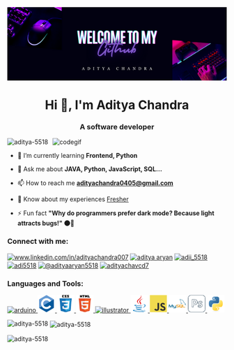 
<img align="center" alt="codegif" width="1000" src="https://github.com/Aditya-5518/Aditya-5518/blob/main/World.png">
<h1 align="center">Hi 👋, I'm Aditya Chandra</h1>
<h3 align="center">A software developer</h3>
<img align="right" alt="codegif" width="400" src="https://user-images.githubusercontent.com/75851313/151668395-5591532b-28da-46a6-9476-7c9694bcb60e.gif">
<p align="left"> <img src="https://komarev.com/ghpvc/?username=aditya-5518&label=Profile%20views&color=0e75b6&style=flat" alt="aditya-5518" /> </p>

- 🌱 I’m currently learning **Frontend, Python**

- 💬 Ask me about **JAVA, Python, JavaScript, SQL...**

- 📫 How to reach me **adityachandra0405@gmail.com**

- 📄 Know about my experiences [Fresher](Fresher)

- ⚡ Fun fact **"Why do programmers prefer dark mode? Because light attracts bugs!" 🌑🐞**

<h3 align="left">Connect with me:</h3>
<p align="left">
<a href="https://linkedin.com/in/www.linkedin.com/in/adityachandra007" target="blank"><img align="center" src="https://raw.githubusercontent.com/rahuldkjain/github-profile-readme-generator/master/src/images/icons/Social/linked-in-alt.svg" alt="www.linkedin.com/in/adityachandra007" height="30" width="40" /></a>
<a href="https://fb.com/aditya aryan" target="blank"><img align="center" src="https://raw.githubusercontent.com/rahuldkjain/github-profile-readme-generator/master/src/images/icons/Social/facebook.svg" alt="aditya aryan" height="30" width="40" /></a>
<a href="https://instagram.com/adii_5518" target="blank"><img align="center" src="https://raw.githubusercontent.com/rahuldkjain/github-profile-readme-generator/master/src/images/icons/Social/instagram.svg" alt="adii_5518" height="30" width="40" /></a>
<a href="https://www.codechef.com/users/adi5518" target="blank"><img align="center" src="https://cdn.jsdelivr.net/npm/simple-icons@3.1.0/icons/codechef.svg" alt="adi5518" height="30" width="40" /></a>
<a href="https://www.hackerrank.com/@adityaaryan5518" target="blank"><img align="center" src="https://raw.githubusercontent.com/rahuldkjain/github-profile-readme-generator/master/src/images/icons/Social/hackerrank.svg" alt="@adityaaryan5518" height="30" width="40" /></a>
<a href="https://auth.geeksforgeeks.org/user/adityachavcd7" target="blank"><img align="center" src="https://raw.githubusercontent.com/rahuldkjain/github-profile-readme-generator/master/src/images/icons/Social/geeks-for-geeks.svg" alt="adityachavcd7" height="30" width="40" /></a>
</p>

<h3 align="left">Languages and Tools:</h3>
<p align="left"> <a href="https://www.arduino.cc/" target="_blank" rel="noreferrer"> <img src="https://cdn.worldvectorlogo.com/logos/arduino-1.svg" alt="arduino" width="40" height="40"/> </a> <a href="https://www.cprogramming.com/" target="_blank" rel="noreferrer"> <img src="https://raw.githubusercontent.com/devicons/devicon/master/icons/c/c-original.svg" alt="c" width="40" height="40"/> </a> <a href="https://www.w3schools.com/css/" target="_blank" rel="noreferrer"> <img src="https://raw.githubusercontent.com/devicons/devicon/master/icons/css3/css3-original-wordmark.svg" alt="css3" width="40" height="40"/> </a> <a href="https://www.w3.org/html/" target="_blank" rel="noreferrer"> <img src="https://raw.githubusercontent.com/devicons/devicon/master/icons/html5/html5-original-wordmark.svg" alt="html5" width="40" height="40"/> </a> <a href="https://www.adobe.com/in/products/illustrator.html" target="_blank" rel="noreferrer"> <img src="https://www.vectorlogo.zone/logos/adobe_illustrator/adobe_illustrator-icon.svg" alt="illustrator" width="40" height="40"/> </a> <a href="https://www.java.com" target="_blank" rel="noreferrer"> <img src="https://raw.githubusercontent.com/devicons/devicon/master/icons/java/java-original.svg" alt="java" width="40" height="40"/> </a> <a href="https://developer.mozilla.org/en-US/docs/Web/JavaScript" target="_blank" rel="noreferrer"> <img src="https://raw.githubusercontent.com/devicons/devicon/master/icons/javascript/javascript-original.svg" alt="javascript" width="40" height="40"/> </a> <a href="https://www.mysql.com/" target="_blank" rel="noreferrer"> <img src="https://raw.githubusercontent.com/devicons/devicon/master/icons/mysql/mysql-original-wordmark.svg" alt="mysql" width="40" height="40"/> </a> <a href="https://www.photoshop.com/en" target="_blank" rel="noreferrer"> <img src="https://raw.githubusercontent.com/devicons/devicon/master/icons/photoshop/photoshop-line.svg" alt="photoshop" width="40" height="40"/> </a> <a href="https://www.python.org" target="_blank" rel="noreferrer"> <img src="https://raw.githubusercontent.com/devicons/devicon/master/icons/python/python-original.svg" alt="python" width="40" height="40"/> </a> </p>

<p><img align="left" src="https://github-readme-stats.vercel.app/api/top-langs?username=aditya-5518&show_icons=true&locale=en&layout=compact" alt="aditya-5518" /></p>

<p>&nbsp;<img align="center" src="https://github-readme-stats.vercel.app/api?username=aditya-5518&show_icons=true&locale=en" alt="aditya-5518" /></p>

<p><img align="center" src="https://github-readme-streak-stats.herokuapp.com/?user=aditya-5518&" alt="aditya-5518" /></p>

